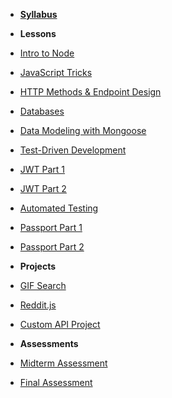 - **[Syllabus](README.md)**

- **Lessons**
- [Intro to Node](Lessons/01-Intro-to-Node/)
- [JavaScript Tricks](Lessons/02-Intro-to-JS/)
- [HTTP Methods & Endpoint Design](Lessons/03-Http-Methods/)
- [Databases](Lessons/04-Databases/)
- [Data Modeling with Mongoose](Lessons/05-Data-Modeling/)
- [Test-Driven Development](Lessons/06-Test-Driven-Development/)
- [JWT Part 1](Lessons/07-Authentication/)
- [JWT Part 2](Lessons/07-JWT/)
- [Automated Testing](Lessons/08-Testing/)
- [Passport Part 1](Lessons/09-Passport/)
- [Passport Part 2](Lessons/09-Passport/)

- **Projects**
- [GIF Search](https://www.makeschool.com/academy/track/gif-search-app-ynu)
- [Reddit.js](https://www.makeschool.com/academy/track/reddit-clone-in-node-js)
- [Custom API Project](Projects/02-Custom-API-Project.md)

- **Assessments**
- [Midterm Assessment](Assessments/quiz-1.md)
- [Final Assessment](Assessments/quiz-2.md)